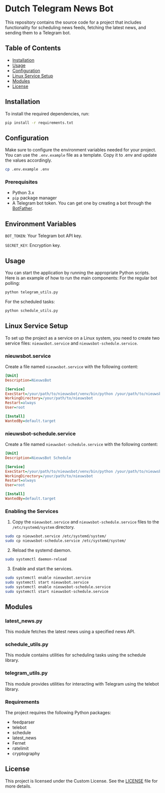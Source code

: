 # Dutch Telegram News Bot

This repository contains the source code for a project that includes functionality for scheduling news feeds, fetching the latest news, and sending them to a Telegram bot. 

## Table of Contents
- [Installation](#installation)
- [Usage](#usage)
- [Configuration](#configuration)
- [Linux Service Setup](#linux-service-setup)
- [Modules](#modules)
- [License](#license)

## Installation

To install the required dependencies, run:

```bash
pip install -r requirements.txt
```

## Configuration
Make sure to configure the environment variables needed for your project. You can use the `.env.example` file as a template. Copy it to .env and update the values accordingly.

```bash
cp .env.example .env
```

### Prerequisites

- Python 3.x
- `pip` package manager
- A Telegram bot token. You can get one by creating a bot through the [BotFather](https://core.telegram.org/bots#botfather).

## Environment Variables
`BOT_TOKEN`: Your Telegram bot API key.

`SECRET_KEY`: Encryption key.

## Usage
You can start the application by running the appropriate Python scripts. Here is an example of how to run the main components:
For the regular bot polling:
```bash
python telegram_utils.py
```

For the scheduled tasks:
```bash
python schedule_utils.py
```

## Linux Service Setup
To set up the project as a service on a Linux system, you need to create two service files: `nieuwsbot.service` and `nieuwsbot-schedule.service`.

### nieuwsbot.service
Create a file named `nieuwsbot.service` with the following content:

```ini
[Unit]
Description=NieuwsBot

[Service]
ExecStart=/your/path/to/nieuwsbot/venv/bin/python /your/path/to/nieuwsbot/telegram_utils.py
WorkingDirectory=/your/path/to/nieuwsbot
Restart=always
User=root

[Install]
WantedBy=default.target
```

### nieuwsbot-schedule.service
Create a file named `nieuwsbot-schedule.service` with the following content:

```ini
[Unit]
Description=NieuwsBot Schedule

[Service]
ExecStart=/your/path/to/nieuwsbot/venv/bin/python /your/path/to/nieuwsbot/schedule_utils.py
WorkingDirectory=/your/path/to/nieuwsbot
Restart=always
User=root

[Install]
WantedBy=default.target
```

### Enabling the Services
1. Copy the `nieuwsbot.service` and `nieuwsbot-schedule.service` files to the `/etc/systemd/system` directory.

```bash
sudo cp nieuwsbot.service /etc/systemd/system/
sudo cp nieuwsbot-schedule.service /etc/systemd/system/
```

2. Reload the systemd daemon.

```bash
sudo systemctl daemon-reload
```

3. Enable and start the services.

```bash
sudo systemctl enable nieuwsbot.service
sudo systemctl start nieuwsbot.service
sudo systemctl enable nieuwsbot-schedule.service
sudo systemctl start nieuwsbot-schedule.service
```

## Modules
### latest_news.py
This module fetches the latest news using a specified news API.

### schedule_utils.py
This module contains utilities for scheduling tasks using the schedule library.

### telegram_utils.py
This module provides utilities for interacting with Telegram using the telebot library.

### Requirements
The project requires the following Python packages:

- feedparser
- telebot
- schedule
- latest_news
- Fernet
- ratelimit
- cryptography

## License
This project is licensed under the Custom License. See the [LICENSE](LICENSE) file for more details.